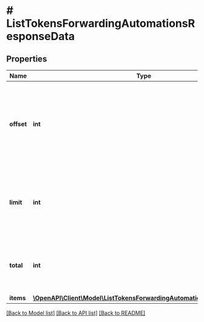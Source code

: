 # # ListTokensForwardingAutomationsResponseData

## Properties

Name | Type | Description | Notes
------------ | ------------- | ------------- | -------------
**offset** | **int** | The starting index of the response items, i.e. where the response should start listing the returned items. |
**limit** | **int** | Defines how many items should be returned in the response per page basis. |
**total** | **int** | Defines the total number of items returned in the response. |
**items** | [**\OpenAPI\Client\Model\ListTokensForwardingAutomationsResponseItem[]**](ListTokensForwardingAutomationsResponseItem.md) |  |

[[Back to Model list]](../../README.md#models) [[Back to API list]](../../README.md#endpoints) [[Back to README]](../../README.md)
